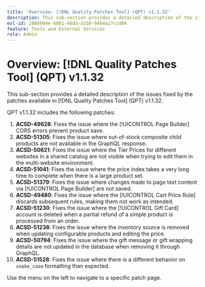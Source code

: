 ```yaml
---
title: 'Overview: [!DNL Quality Patches Tool] (QPT) v1.1.32'
description: This sub-section provides a detailed description of the issues fixed by the patches available in [!DNL Quality Patches Tool] (QPT) v1.1.32.
exl-id: 1866604e-6081-48da-a330-9464a27ccd04
feature: Tools and External Services
role: Admin
---
```

# Overview: [!DNL Quality Patches Tool] (QPT) v1.1.32

This sub-section provides a detailed description of the issues fixed by the patches available in [!DNL Quality Patches Tool] (QPT) v1.1.32.

QPT v1.1.32 includes the following patches:

1. **ACSD-49628**: Fixes the issue where the [!UICONTROL Page Builder] CORS errors prevent product save.
1. **ACSD-51305**: Fixes the issue where out-of-stock composite child products are not available in the GraphQL response.
1. **ACSD-50621**: Fixes the issue where the Tier Prices for different websites in a shared catalog are not visible when trying to edit them in the multi-website environment.
1. **ACSD-51041**: Fixes the issue where the price index takes a very long time to complete when there is a large product set.
1. **ACSD-51379**: Fixes the issue where changes made to page text content via [!UICONTROL Page Builder] are not saved.
1. **ACSD-49480**: Fixes the issue where the [!UICONTROL Cart Price Rule] discards subsequent rules, making them not work as intended.
1. **ACSD-51230**: Fixes the issue where the [!UICONTROL Gift Card] account is deleted when a partial refund of a simple product is processed from an order.
1. **ACSD-51238**: Fixes the issue where the inventory source is removed when updating configurable products and editing the price.
1. **ACSD-50794**: Fixes the issue where the gift message or gift wrapping details are not updated in the database when removing it through GraphQL.
1. **ACSD-51528**: Fixes the issue where there is a different behavior on `snake_case` formatting than expected.

Use the menu on the left to navigate to a specific patch page.
